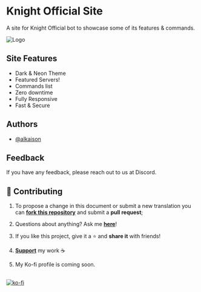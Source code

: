
# Knight Official Site

A site for Knight Official bot to showcase some of its features & commands.


![Logo](https://i.ibb.co/3WZzXwn/Screenshot-20220214-200943.png?size=4096)


## Site Features

- Dark & Neon Theme
- Featured Servers!
- Commands list
- Zero downtime
- Fully Responsive
- Fast & Secure 


## Authors

- [@alkaison](https://www.github.com/alkaison)


## Feedback

If you have any feedback, please reach out to us at Discord.

## 💛 Contributing

1. To propose a change in this document or submit a new translation you can <a href="https://github.com/Alkaison/knightofficial.github.io/fork"><b>fork this repository</b></a> and submit a **pull request**;

2. Questions about anything? Ask me <a href="https://github.com/Alkaison/knightofficial.github.io/issues/new"><b>here</b></a>!

3. If you like this project, give it a ⭐ and **share it** with friends!

4. <a href="#"><b>Support</b></a> my work ☕

5. My Ko-fi profile is coming soon.

</br >[![ko-fi](https://ko-fi.com/img/githubbutton_sm.svg)](#)

 
